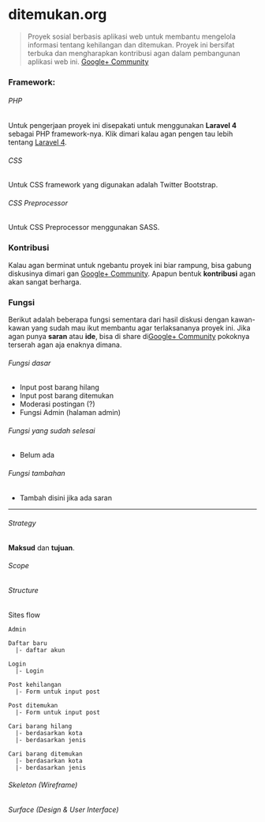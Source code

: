# ditemukan.org
> Proyek sosial berbasis aplikasi web untuk membantu mengelola informasi tentang kehilangan dan ditemukan. Proyek ini bersifat terbuka dan mengharapkan kontribusi agan dalam pembangunan aplikasi web ini.
[Google+ Community](https://plus.google.com/communities/115849858552849254841)

### Framework:
###### PHP
Untuk pengerjaan proyek ini disepakati untuk menggunakan **Laravel 4** sebagai PHP framework-nya.
Klik dimari kalau agan pengen tau lebih tentang [Laravel 4](http://laravel.com/).

###### CSS
Untuk CSS framework yang digunakan adalah Twitter Bootstrap.

###### CSS Preprocessor
Untuk CSS Preprocessor menggunakan SASS.

### Kontribusi
Kalau agan berminat untuk ngebantu proyek ini biar rampung, bisa gabung diskusinya dimari gan [Google+ Community](https://plus.google.com/communities/115849858552849254841). Apapun bentuk **kontribusi** agan akan sangat berharga.

### Fungsi
Berikut adalah beberapa fungsi sementara dari hasil diskusi dengan kawan-kawan yang sudah mau ikut membantu agar terlaksananya proyek ini. Jika agan punya **saran** atau **ide**, bisa di share di[Google+ Community](https://plus.google.com/communities/115849858552849254841) pokoknya terserah agan aja enaknya dimana.

###### Fungsi dasar
- Input post barang hilang
- Input post barang ditemukan
- Moderasi postingan (?)
- Fungsi Admin (halaman admin)

###### Fungsi yang sudah selesai
- Belum ada

###### Fungsi tambahan
- Tambah disini jika ada saran

***
###### Strategy
**Maksud** dan **tujuan**.

###### Scope

###### Structure
Sites flow
```
Admin

Daftar baru
  |- daftar akun

Login
  |- Login

Post kehilangan
  |- Form untuk input post

Post ditemukan
  |- Form untuk input post

Cari barang hilang
  |- berdasarkan kota
  |- berdasarkan jenis

Cari barang ditemukan
  |- berdasarkan kota
  |- berdasarkan jenis
```

###### Skeleton (Wireframe)
###### Surface (Design & User Interface)